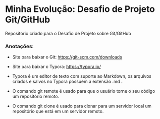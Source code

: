 # Minha Evolução: Desafio de Projeto Git/GitHub
Repositório criado para o Desafio de Projeto sobre Git/GitHub

### Anotações: ### 

- Site para baixar o Git: https://git-scm.com/downloads

- Site para baixar o Typora: https://typora.io/ 

- Typora é um editor de texto com suporte ao Markdown, os arquivos criados e salvos no Typora possuem a extensão .md .

- O comando git remote é usado para que o usuário torne o seu código um repositório remoto.

- O comando git clone é usado para clonar para um servidor local um repositório que está em um servidor remoto.

  



